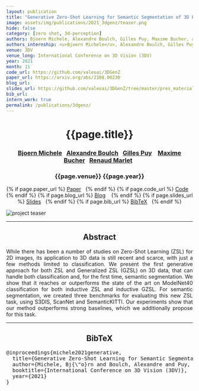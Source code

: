 ```yaml
---
layout: publication
title: "Generative Zero-Shot Learning for Semantic Segmentation of 3D Point Clouds"
image: assets/img/publications/2021_3dgenz/teaser.png
hide: false
category: [zero shot, 3d-perception]
authors: Bjoern Michele, Alexandre Boulch, Gilles Puy, Maxime Bucher, and Renaud Marlet
authors_internship: <u>Bjoern Michele</u>, Alexandre Boulch, Gilles Puy, Maxime Bucher, and Renaud Marlet
venue: 3DV
venue_long: International Conference on 3D Vision (3DV)
year: 2021
month: 11
code_url: https://github.com/valeoai/3DGenZ
paper_url: https://arxiv.org/abs/2108.06230
blog_url:
slides_url: https://github.com/valeoai/3DGenZ/tree/master/pres_material
bib_url:
intern_work: true
permalink: /publications/3dgenz/
---
```


<h1 align="center"> {{page.title}} </h1>
<!-- Simple call of authors -->
<!-- <h3 align="center"> {{page.authors}} </h3> -->
<!-- Alternatively you can add links to author pages -->
<h3 align="center"> <a href="https://https://github.com/BjoernMichele">Bjoern Michele</a>&nbsp;&nbsp; <a href="https://www.boulch.eu/">Alexandre Boulch</a>&nbsp;&nbsp; <a href="https://sites.google.com/site/puygilles/home">Gilles Puy</a> &nbsp;&nbsp; <a href="https://github.com/maximebucher">Maxime Bucher</a>&nbsp;&nbsp; <a href="http://imagine.enpc.fr/~marletr/">Renaud Marlet</a>&nbsp;&nbsp; </h3>


<h3 align="center"> {{page.venue}} {{page.year}} </h3>

<div align="center">
  <p>
    {% if page.paper_url %}
    <a href="{{ page.paper_url }}"><i class="far fa-file-pdf"></i> Paper</a>&nbsp;&nbsp;
    {% endif %}
    {% if page.code_url %}
    <a href="{{ page.code_url }}"><i class="fab fa-github"></i> Code</a> &nbsp;&nbsp;
    {% endif %}
    {% if page.blog_url %}
    <a href="{{ page.blog_url }}"><i class="fab fa-blogger"></i> Blog</a> &nbsp;&nbsp;
    {% endif %}
    {% if page.slides_url %}
    <a href="{{ page.slides_url }}"><i class="far fa-file-pdf"></i> Slides</a>&nbsp;&nbsp;
    {% endif %}
    {% if page.bib_url %}
    <a href="{{ page.bib_url}}"><i class="far fa-file-alt"></i> BibTeX</a>&nbsp;&nbsp;
    {% endif %}
  </p>
</div>

<div class="publication-teaser">
    <img src="../../{{ page.image }}" alt="project teaser"/>
</div>


<hr>

<h2  align="center"> Abstract</h2>

<p align="justify">While there has been a number of studies on Zero-Shot Learning (ZSL) for 2D images, its application to 3D data is still recent and scarce, with just a few methods limited to classification. We present the first generative approach for both ZSL and Generalized ZSL (GZSL) on 3D data, that can handle both classification and, for the first time, semantic segmentation. We show that it reaches or outperforms the state of the art on ModelNet40 classification for both inductive ZSL and inductive GZSL. For semantic segmentation, we created three benchmarks for evaluating this new ZSL task, using S3DIS, ScanNet and SemanticKITTI. Our experiments show that our method outperforms strong baselines, which we additionally propose for this task.</p>


<hr>


<h2  align="center">BibTeX</h2>
<left>
  <pre class="bibtex-box">
@inproceedings{michele2021generative,
  title={Generative Zero-Shot Learning for Semantic Segmentation of {3D} Point Cloud},
  author={Michele, Bj{\"o}rn and Boulch, Alexandre and Puy, Gilles and Bucher, Maxime and Marlet, Renaud},
  booktitle={International Conference on 3D Vision (3DV)},
  year={2021}
}</pre>
</left>

<br>
